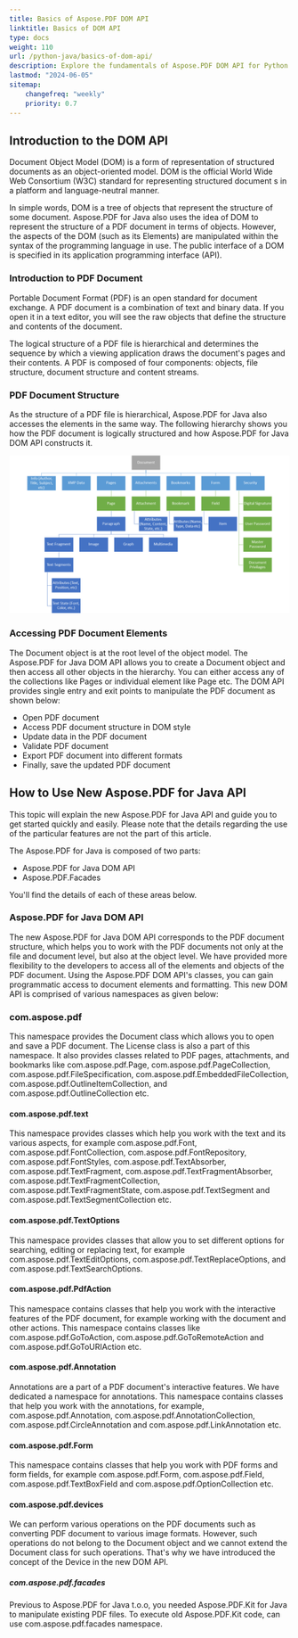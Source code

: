 ```yaml
---
title: Basics of Aspose.PDF DOM API
linktitle: Basics of DOM API
type: docs
weight: 110
url: /python-java/basics-of-dom-api/
description: Explore the fundamentals of Aspose.PDF DOM API for Python via Java. Unlock powerful tools for creating, editing, and managing PDF files programmatically.
lastmod: "2024-06-05"
sitemap:
    changefreq: "weekly"
    priority: 0.7
---
```


## Introduction to the DOM API

Document Object Model (DOM) is a form of representation of structured documents as an object-oriented model. DOM is the official World Wide Web Consortium (W3C) standard for representing structured document s in a platform and language-neutral manner.

In simple words, DOM is a tree of objects that represent the structure of some document. Aspose.PDF for Java also uses the idea of DOM to represent the structure of a PDF document in terms of objects. However, the aspects of the DOM (such as its Elements) are manipulated within the syntax of the programming language in use. The public interface of a DOM is specified in its application programming interface (API).

### Introduction to PDF Document 

Portable Document Format (PDF) is an open standard for document exchange. A PDF document is a combination of text and binary data. If you open it in a text editor, you will see the raw objects that define the structure and contents of the document.

The logical structure of a PDF file is hierarchical and determines the sequence by which a viewing application draws the document's pages and their contents. A PDF is composed of four components: objects, file structure, document structure and content streams.

### PDF Document Structure

As the structure of a PDF file is hierarchical, Aspose.PDF for Java also accesses the elements in the same way. The following hierarchy shows you how the PDF document is logically structured and how Aspose.PDF for Java DOM API constructs it.

![PDF Document Structure](/java/images/structure.png)

### Accessing PDF Document Elements

The Document object is at the root level of the object model. The Aspose.PDF for Java DOM API allows you to create a Document object and then access all other objects in the hierarchy. You can either access any of the collections like Pages or individual element like Page etc. The DOM API provides single entry and exit points to manipulate the PDF document as shown below:

- Open PDF document
- Access PDF document structure in DOM style
- Update data in the PDF document
- Validate PDF document
- Export PDF document into different formats
- Finally, save the updated PDF document

## How to Use New Aspose.PDF for Java API

This topic will explain the new Aspose.PDF for Java API and guide you to get started quickly and easily. Please note that the details regarding the use of the particular features are not the part of this article.

The Aspose.PDF for Java is composed of two parts:

- Aspose.PDF for Java DOM API
- Aspose.PDF.Facades

You'll find the details of each of these areas below.

### Aspose.PDF for Java DOM API

The new Aspose.PDF for Java DOM API corresponds to the PDF document structure, which helps you to work with the PDF documents not only at the file and document level, but also at the object level. We have provided more flexibility to the developers to access all of the elements and objects of the PDF document. Using the Aspose.PDF DOM API's classes, you can gain programmatic access to document elements and formatting. This new DOM API is comprised of various namespaces as given below:

### com.aspose.pdf

This namespace provides the Document class which allows you to open and save a PDF document. The License class is also a part of this namespace. It also provides classes related to PDF pages, attachments, and bookmarks like com.aspose.pdf.Page, com.aspose.pdf.PageCollection, com.aspose.pdf.FileSpecification, com.aspose.pdf.EmbeddedFileCollection, com.aspose.pdf.OutlineItemCollection, and com.aspose.pdf.OutlineCollection etc.

#### com.aspose.pdf.text

This namespace provides classes which help you work with the text and its various aspects, for example com.aspose.pdf.Font, com.aspose.pdf.FontCollection, com.aspose.pdf.FontRepository, com.aspose.pdf.FontStyles, com.aspose.pdf.TextAbsorber, com.aspose.pdf.TextFragment, com.aspose.pdf.TextFragmentAbsorber, com.aspose.pdf.TextFragmentCollection, com.aspose.pdf.TextFragmentState, com.aspose.pdf.TextSegment and com.aspose.pdf.TextSegmentCollection etc.

#### com.aspose.pdf.TextOptions

This namespace provides classes that allow you to set different options for searching, editing or replacing text, for example com.aspose.pdf.TextEditOptions, com.aspose.pdf.TextReplaceOptions,  and com.aspose.pdf.TextSearchOptions.

#### com.aspose.pdf.PdfAction

This namespace contains classes that help you work with the interactive features of the PDF document, for example working with the document and other actions. This namespace contains classes like com.aspose.pdf.GoToAction, com.aspose.pdf.GoToRemoteAction and com.aspose.pdf.GoToURIAction etc.

#### com.aspose.pdf.Annotation

Annotations are a part of a PDF document's interactive features. We have dedicated a namespace for annotations. This namespace contains classes that help you work with the annotations, for example, com.aspose.pdf.Annotation, com.aspose.pdf.AnnotationCollection, com.aspose.pdf.CircleAnnotation and com.aspose.pdf.LinkAnnotation etc.

#### com.aspose.pdf.Form

This namespace contains classes that help you work with PDF forms and form fields, for example com.aspose.pdf.Form, com.aspose.pdf.Field, com.aspose.pdf.TextBoxField and com.aspose.pdf.OptionCollection etc.

#### com.aspose.pdf.devices

We can perform various operations on the PDF documents such as converting PDF document to various image formats. However, such operations do not belong to the Document object and we cannot extend the Document class for such operations. That's why we have introduced the concept of the Device in the new DOM API.

##### com.aspose.pdf.facades

Previous to Aspose.PDF for Java t.o.o, you needed Aspose.PDF.Kit for Java to manipulate existing PDF files. To execute old Aspose.PDF.Kit code, can use com.aspose.pdf.facades namespace.
